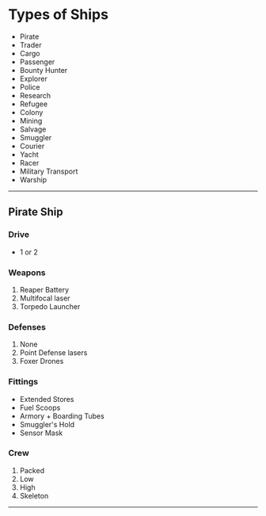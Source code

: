 # Types of Ships

* Pirate
* Trader
* Cargo
* Passenger
* Bounty Hunter
* Explorer
* Police
* Research
* Refugee
* Colony
* Mining
* Salvage
* Smuggler
* Courier
* Yacht
* Racer
* Military Transport
* Warship

***

## Pirate Ship

### Drive
* 1 or 2

### Weapons

1. Reaper Battery
2. Multifocal laser
3. Torpedo Launcher

### Defenses

1. None
2. Point Defense lasers
3. Foxer Drones

### Fittings

* Extended Stores
* Fuel Scoops
* Armory + Boarding Tubes
* Smuggler's Hold
* Sensor Mask

### Crew

1. Packed
2. Low
3. High
4. Skeleton

***

